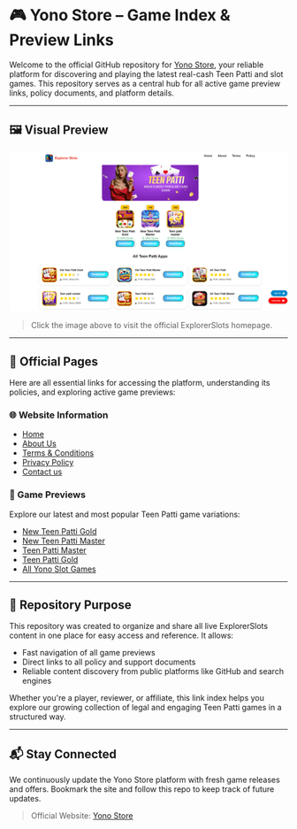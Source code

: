 # 🎮 Yono Store – Game Index & Preview Links

Welcome to the official GitHub repository for [Yono Store](https://www.yonostore.app/), your reliable platform for discovering and playing the latest real-cash Teen Patti and slot games. This repository serves as a central hub for all active game preview links, policy documents, and platform details.

---

## 🖼️ Visual Preview

[![Yono Store Preview](https://github.com/Aestero-UI/games/blob/main/Screenshot%20(107).png)](https://www.yonostore.app/)

> Click the image above to visit the official ExplorerSlots homepage.

---

## 🔗 Official Pages

Here are all essential links for accessing the platform, understanding its policies, and exploring active game previews:

### 🌐 Website Information
- [Home](https://www.yonostore.app/)
- [About Us](https://www.yonostore.app/about)
- [Terms & Conditions](https://www.yonostore.app/terms)
- [Privacy Policy](https://www.yonostore.app/privacy)
- [Contact us](https://www.yonostore.app/contact)

### 🎯 Game Previews
Explore our latest and most popular Teen Patti game variations:

- [New Teen Patti Gold](https://www.yonostore.app/teen-patti-gold)
- [New Teen Patti Master](https://www.yonostore.app/teen-patti-master)
- [Teen Patti Master](https://www.yonostore.app/old-teen-patti-master)
- [Teen Patti Gold](https://www.yonostore.app/old-teen-patti-gold)
- [All Yono Slot Games](https://www.yonostore.app/)

---

## 📄 Repository Purpose

This repository was created to organize and share all live ExplorerSlots content in one place for easy access and reference. It allows:

- Fast navigation of all game previews
- Direct links to all policy and support documents
- Reliable content discovery from public platforms like GitHub and search engines

Whether you're a player, reviewer, or affiliate, this link index helps you explore our growing collection of legal and engaging Teen Patti games in a structured way.

---

## 📬 Stay Connected

We continuously update the Yono Store platform with fresh game releases and offers. Bookmark the site and follow this repo to keep track of future updates.

> Official Website: [Yono Store](https://www.yonostore.app/)
